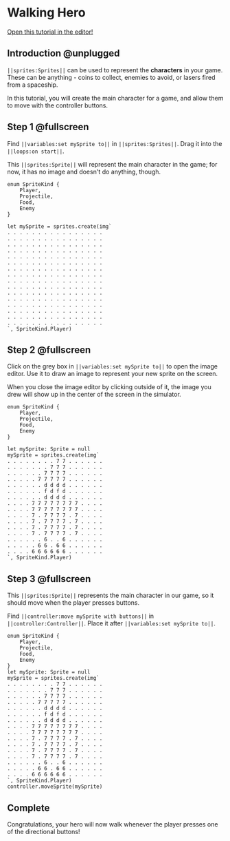 # Walking Hero

[Open this tutorial in the editor!](/#tutorial:concepts/walking-hero)

## Introduction @unplugged

``||sprites:Sprites||`` can be used to represent the **characters** in your game. These can be anything - coins to collect, enemies to avoid, or lasers fired from a spaceship.

In this tutorial, you will create the main character for a game, and allow them to move with the controller buttons.

## Step 1 @fullscreen

Find ``||variables:set mySprite to||`` in ``||sprites:Sprites||``. Drag it into the ``||loops:on start||``.

This ``||sprites:Sprite||`` will represent the main character in the game; for now, it has no image and doesn't do anything, though.

```blocks
enum SpriteKind {
    Player,
    Projectile,
    Food,
    Enemy
}

let mySprite = sprites.create(img`
. . . . . . . . . . . . . . . . 
. . . . . . . . . . . . . . . . 
. . . . . . . . . . . . . . . . 
. . . . . . . . . . . . . . . . 
. . . . . . . . . . . . . . . . 
. . . . . . . . . . . . . . . . 
. . . . . . . . . . . . . . . . 
. . . . . . . . . . . . . . . . 
. . . . . . . . . . . . . . . . 
. . . . . . . . . . . . . . . . 
. . . . . . . . . . . . . . . . 
. . . . . . . . . . . . . . . . 
. . . . . . . . . . . . . . . . 
. . . . . . . . . . . . . . . . 
. . . . . . . . . . . . . . . . 
. . . . . . . . . . . . . . . . 
`, SpriteKind.Player)
```

## Step 2 @fullscreen

Click on the grey box in ``||variables:set mySprite to||`` to open the image editor. Use it to draw an image to represent your new sprite on the screen.

When you close the image editor by clicking outside of it, the image you drew will show up in the center of the screen in the simulator.

```blocks
enum SpriteKind {
    Player,
    Projectile,
    Food,
    Enemy
}

let mySprite: Sprite = null
mySprite = sprites.create(img`
. . . . . . . . 7 7 . . . . . . 
. . . . . . . 7 7 7 . . . . . . 
. . . . . . 7 7 7 7 . . . . . . 
. . . . . 7 7 7 7 7 . . . . . . 
. . . . . . d d d d . . . . . . 
. . . . . . f d f d . . . . . . 
. . . . . . d d d d . . . . . . 
. . . . 7 7 7 7 7 7 7 7 . . . . 
. . . . 7 7 7 7 7 7 7 7 . . . . 
. . . . 7 . 7 7 7 7 . 7 . . . . 
. . . . 7 . 7 7 7 7 . 7 . . . . 
. . . . 7 . 7 7 7 7 . 7 . . . . 
. . . . 7 . 7 7 7 7 . 7 . . . . 
. . . . . . 6 . . 6 . . . . . . 
. . . . . 6 6 . 6 6 . . . . . . 
. . . . 6 6 6 6 6 6 . . . . . . 
`, SpriteKind.Player)
```

## Step 3 @fullscreen

This ``||sprites:Sprite||`` represents the main character in our game, so it should move when the player presses buttons.

Find ``||controller:move mySprite with buttons||`` in ``||controller:Controller||``. Place it after ``||variables:set mySprite to||``.

```blocks
enum SpriteKind {
    Player,
    Projectile,
    Food,
    Enemy
}
let mySprite: Sprite = null
mySprite = sprites.create(img`
. . . . . . . . 7 7 . . . . . . 
. . . . . . . 7 7 7 . . . . . . 
. . . . . . 7 7 7 7 . . . . . . 
. . . . . 7 7 7 7 7 . . . . . . 
. . . . . . d d d d . . . . . . 
. . . . . . f d f d . . . . . . 
. . . . . . d d d d . . . . . . 
. . . . 7 7 7 7 7 7 7 7 . . . . 
. . . . 7 7 7 7 7 7 7 7 . . . . 
. . . . 7 . 7 7 7 7 . 7 . . . . 
. . . . 7 . 7 7 7 7 . 7 . . . . 
. . . . 7 . 7 7 7 7 . 7 . . . . 
. . . . 7 . 7 7 7 7 . 7 . . . . 
. . . . . . 6 . . 6 . . . . . . 
. . . . . 6 6 . 6 6 . . . . . . 
. . . . 6 6 6 6 6 6 . . . . . . 
`, SpriteKind.Player)
controller.moveSprite(mySprite)
```

## Complete

Congratulations, your hero will now walk whenever the player presses one of the directional buttons!